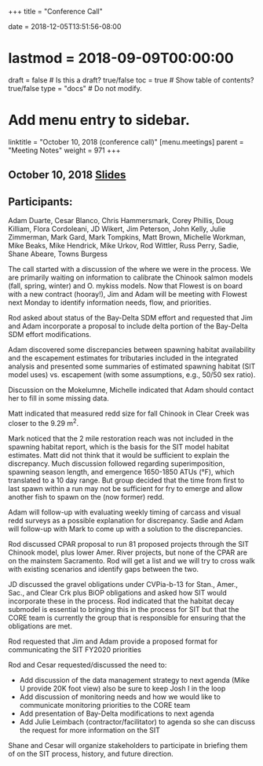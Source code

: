 +++
title = "Conference Call"

date = 2018-12-05T13:51:56-08:00
# lastmod = 2018-09-09T00:00:00

draft = false  # Is this a draft? true/false
toc = true  # Show table of contents? true/false
type = "docs"  # Do not modify.

# Add menu entry to sidebar.
linktitle = "October 10, 2018 (conference call)"
[menu.meetings]
  parent = "Meeting Notes"
  weight = 971
+++

## October 10, 2018 [Slides](https://s3-us-west-2.amazonaws.com/cvpia-meeting-slides/October+2018+meeting.pdf)

## Participants: 
Adam Duarte, Cesar Blanco, Chris Hammersmark, Corey Phillis, Doug Killiam, Flora Cordoleani, JD Wikert, Jim Peterson, John Kelly, Julie Zimmerman, Mark Gard, Mark Tompkins, Matt Brown, Michelle Workman, Mike Beaks, Mike Hendrick, Mike Urkov, Rod Wittler, Russ Perry, Sadie, Shane Abeare, Towns Burgess

The call started with a discussion of the where we were in the process. We are primarily waiting on information to calibrate the Chinook salmon models (fall, spring, winter) and O. mykiss models. Now that Flowest is on board with a new contract (hooray!), Jim and Adam will be meeting with Flowest next Monday to identify information needs, flow, and priorities.

Rod asked about status of the Bay-Delta SDM effort and requested that Jim and Adam incorporate a proposal to include delta portion of the Bay-Delta SDM effort modifications.

Adam discovered some discrepancies between spawning habitat availability and the escapement estimates for tributaries included in the integrated analysis and presented some summaries of estimated spawning habitat (SIT model uses) vs. escapement (with some assumptions, e.g., 50/50 sex ratio).

Discussion on the Mokelumne, Michelle indicated that Adam should contact her to fill in some missing data.

Matt indicated that measured redd size for fall Chinook in Clear Creek was closer to the 9.29 m<sup>2</sup>. 

Mark noticed that the 2 mile restoration reach was not included in the spawning habitat report, which is the basis for the SIT model habitat estimates. Matt did not think that it would be sufficient to explain the discrepancy. Much discussion followed regarding superimposition, spawning season length, and emergence 1650-1850 ATUs (&deg;F), which translated to a 10 day range. But group decided that the time from first to last spawn within a run may not be sufficient for fry to emerge and allow another fish to spawn on the (now former) redd.

Adam will follow-up with evaluating weekly timing of carcass and visual redd surveys as a possible explanation for discrepancy. Sadie and Adam will follow-up with Mark to come up with a solution to the discrepancies.

Rod discussed CPAR proposal to run 81 proposed projects through the SIT Chinook model, plus lower Amer. River projects, but none of the CPAR are on the mainstem Sacramento. Rod will get a list and we will try to cross walk with existing scenarios and identify gaps between the two.

JD discussed the gravel obligations under CVPia-b-13 for Stan., Amer., Sac., and Clear Crk plus BiOP obligations and asked how SIT would incorporate these in the process. Rod indicated that the habitat decay submodel is essential to bringing this in the process for SIT but that the CORE team is currently the group that is responsible for ensuring that the obligations are met.

Rod requested that Jim and Adam provide a proposed format for communicating the SIT FY2020 priorities

Rod and Cesar requested/discussed the need to:

- Add discussion of the data management strategy to next agenda (Mike U provide 20K foot view) also be sure to keep Josh I in the loop
- Add discussion of monitoring needs and how we would like to communicate monitoring priorities to the CORE team
- Add presentation of Bay-Delta modifications to next agenda
- Add Julie Leimbach (contractor/facilitator) to agenda so she can discuss the request for more information on the SIT

Shane and Cesar will organize stakeholders to participate in briefing them of on the SIT process, history, and future direction.
